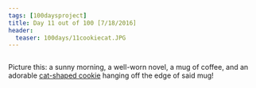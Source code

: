 ```yaml
---
tags: [100daysproject]
title: Day 11 out of 100 [7/18/2016]
header:
  teaser: 100days/11cookiecat.JPG
---
```


<img src="{{ site.url }}{{ site.baseurl }}/images/100days/11cookiecat.JPG" alt="">


Picture this: a sunny morning, a well-worn novel, a mug of coffee, and an adorable <a href="http://www.ebay.co.uk/itm/NEKO-Lovely-Cat-Cup-Cookies-Sweet-Soft-Tea-Time-hanging-fun-Biscuits-Snack-h85-/272118384855?hash=item3f5b8508d7:g:W44AAOSwB4NWvgUc" target="_blank">cat-shaped cookie</a> hanging off the edge of said mug!


